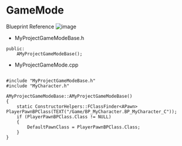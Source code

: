 # GameMode

Blueprint Reference
![image](https://user-images.githubusercontent.com/29656900/183051418-bcab9f2c-97f9-4316-8d57-338a8958892f.png)

- MyProjectGameModeBase.h 
```
public:
	AMyProjectGameModeBase();
```
- MyProjectGameMode.cpp
```

#include "MyProjectGameModeBase.h"
#include "MyCharacter.h"

AMyProjectGameModeBase::AMyProjectGameModeBase()
{
	static ConstructorHelpers::FClassFinder<APawn> PlayerPawnBPClass(TEXT("/Game/BP_MyCharacter.BP_MyCharacter_C"));
	if (PlayerPawnBPClass.Class != NULL)
	{
		DefaultPawnClass = PlayerPawnBPClass.Class;
	}
}
```
